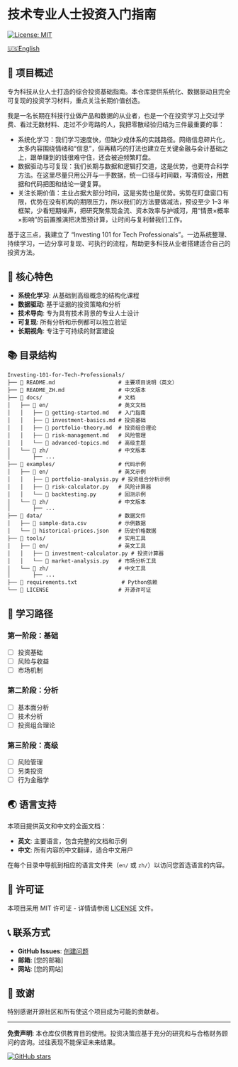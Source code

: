 # 技术专业人士投资入门指南

[![License: MIT](https://img.shields.io/badge/License-MIT-yellow.svg)](https://opensource.org/licenses/MIT)

[🇺🇸English](README.md)

## 📖 项目概述

专为科技从业人士打造的综合投资基础指南。本仓库提供系统化、数据驱动且完全可复现的投资学习材料，重点关注长期价值创造。

我是一名长期在科技行业做产品和数据的从业者，也是一个在投资学习上交过学费、看过无数材料、走过不少弯路的人，我把零散经验归结为三件最重要的事：

- 系统化学习：我们学习速度快，但缺少成体系的实践路径。网络信息碎片化，太多内容围绕情绪和“信息”，但再精巧的打法也建立在关键金融与会计基础之上，跟单赚到的钱很难守住，还会被迫频繁盯盘。
- 数据驱动与可复现：我们长期与数据和逻辑打交道，这是优势，也更符合科学方法。在这里尽量只用公开与一手数据，统一口径与时间戳，写清假设，用数据和代码把图和结论一键复算。
- 关注长期价值：主业占据大部分时间，这是劣势也是优势。劣势在盯盘窗口有限，优势在没有机构的期限压力，所以我们的方法要做减法，预设至少 1–3 年框架，少看短期噪声，把研究聚焦现金流、资本效率与护城河，用“情景×概率×影响”的前置推演把决策预计算，让时间与复利替我们工作。

基于这三点，我建立了 “Investing 101 for Tech Professionals”。一边系统整理、持续学习，一边分享可复现、可执行的流程，帮助更多科技从业者搭建适合自己的投资方法。

## 🎯 核心特色

- **系统化学习**: 从基础到高级概念的结构化课程
- **数据驱动**: 基于证据的投资策略和分析
- **技术导向**: 专为具有技术背景的专业人士设计
- **可复现**: 所有分析和示例都可以独立验证
- **长期视角**: 专注于可持续的财富建设

## 📚 目录结构

```
Investing-101-for-Tech-Professionals/
├── 📖 README.md                    # 主要项目说明（英文）
├── 📖 README_ZH.md                 # 中文版本
├── 📁 docs/                        # 文档
│   ├── 📁 en/                      # 英文文档
│   │   ├── 📄 getting-started.md   # 入门指南
│   │   ├── 📄 investment-basics.md # 投资基础
│   │   ├── 📄 portfolio-theory.md  # 投资组合理论
│   │   ├── 📄 risk-management.md   # 风险管理
│   │   └── 📄 advanced-topics.md   # 高级主题
│   └── 📁 zh/                      # 中文版本
│       ├── ...
├── 📁 examples/                    # 代码示例
│   ├── 📁 en/                      # 英文示例
│   │   ├── 📄 portfolio-analysis.py # 投资组合分析示例
│   │   ├── 📄 risk-calculator.py   # 风险计算器
│   │   └── 📄 backtesting.py       # 回测示例
│   └── 📁 zh/                      # 中文版本
│       ├── ...
├── 📁 data/                        # 数据文件
│   ├── 📄 sample-data.csv          # 示例数据
│   └── 📄 historical-prices.json   # 历史价格数据
├── 📁 tools/                       # 实用工具
│   ├── 📁 en/                      # 英文工具
│   │   ├── 📄 investment-calculator.py # 投资计算器
│   │   └── 📄 market-analysis.py   # 市场分析工具
│   └── 📁 zh/                      # 中文工具
│       ├── ...
├── 📄 requirements.txt              # Python依赖
└── 📄 LICENSE                      # 开源许可证
```

## 📖 学习路径

### 第一阶段：基础

- [ ] 投资基础
- [ ] 风险与收益
- [ ] 市场机制

### 第二阶段：分析

- [ ] 基本面分析
- [ ] 技术分析
- [ ] 投资组合理论

### 第三阶段：高级

- [ ] 风险管理
- [ ] 另类投资
- [ ] 行为金融学

## 🌏 语言支持

本项目提供英文和中文的全面文档：

- **英文**: 主要语言，包含完整的文档和示例
- **中文**: 所有内容的中文翻译，适合中文用户

在每个目录中导航到相应的语言文件夹（`en/` 或 `zh/`）以访问您首选语言的内容。

## 📄 许可证

本项目采用 MIT 许可证 - 详情请参阅 [LICENSE](LICENSE) 文件。

## 📞 联系方式

- **GitHub Issues**: [创建问题](https://github.com/hankyuan/Investing-101-for-Tech-Professionals/issues)
- **邮箱**: [您的邮箱]
- **网站**: [您的网站]

## 🙏 致谢

特别感谢开源社区和所有使这个项目成为可能的贡献者。

---

**免责声明**: 本仓库仅供教育目的使用。投资决策应基于充分的研究和与合格财务顾问的咨询。过往表现不能保证未来结果。

[![GitHub stars](https://img.shields.io/badge/GitHub-stars-yellow)](https://github.com/hankyuan/Investing-101-for-Tech-Professionals/stargazers)